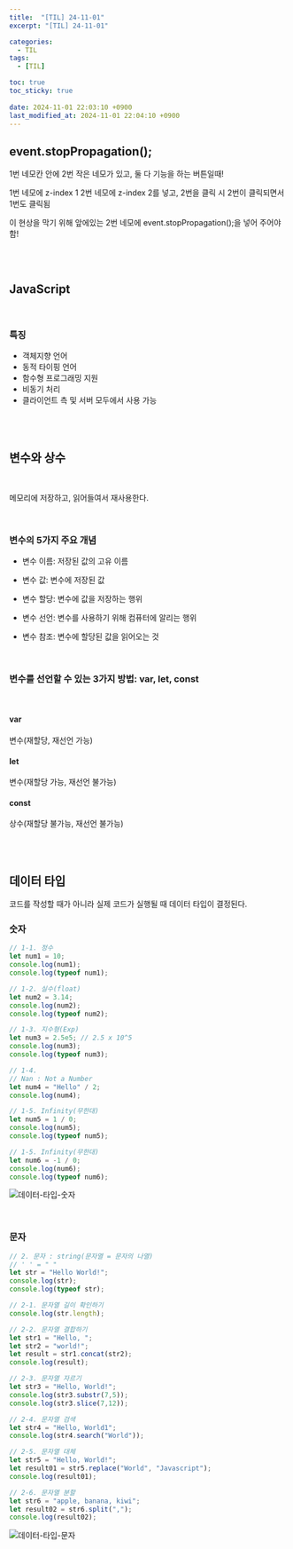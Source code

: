 ```yaml
---
title:  "[TIL] 24-11-01"
excerpt: "[TIL] 24-11-01"

categories:
  - TIL
tags:
  - [TIL]

toc: true
toc_sticky: true
 
date: 2024-11-01 22:03:10 +0900
last_modified_at: 2024-11-01 22:04:10 +0900
---
```


## event.stopPropagation();

1번 네모칸 안에 2번 작은 네모가 있고, 둘 다 기능을 하는 버튼일때!  

1번 네모에 z-index 1 2번 네모에 z-index 2를 넣고, 2번을 클릭 시 2번이 클릭되면서 1번도 클릭됨

이 현상을 막기 위해 앞에있는 2번 네모에 event.stopPropagation();을 넣어 주어야 함!


<br>

<br>

## JavaScript

<br>

### 특징

- 객체지향 언어
- 동적 타이핑 언어
- 함수형 프로그래밍 지원
- 비동기 처리
- 클라이언트 측 및 서버 모두에서 사용 가능

<br>

<br>


## 변수와 상수

<br>

메모리에 저장하고, 읽어들여서 재사용한다.

<br>

### 변수의 5가지 주요 개념

- 변수 이름: 저장된 값의 고유 이름

- 변수 값: 변수에 저장된 값

- 변수 할당: 변수에 값을 저장하는 행위

- 변수 선언: 변수를 사용하기 위해 컴퓨터에 알리는 행위

- 변수 참조: 변수에 할당된 값을 읽어오는 것

<br>

### 변수를 선언할 수 있는 3가지 방법: var, let, const

<br>

#### var

변수(재할당, 재선언 가능)

#### let

변수(재할당 가능, 재선언 불가능)

#### const

상수(재할당 불가능, 재선언 불가능)

<br>

<br>

## 데이터 타입

코드를 작성할 때가 아니라 실제 코드가 실행될 때 데이터 타입이 결정된다.

### 숫자

```js
// 1-1. 정수
let num1 = 10;
console.log(num1);
console.log(typeof num1);

// 1-2. 실수(float)
let num2 = 3.14;
console.log(num2);
console.log(typeof num2);

// 1-3. 지수형(Exp)
let num3 = 2.5e5; // 2.5 x 10^5
console.log(num3);
console.log(typeof num3);

// 1-4.
// Nan : Not a Number
let num4 = "Hello" / 2;
console.log(num4);

// 1-5. Infinity(무한대)
let num5 = 1 / 0;
console.log(num5);
console.log(typeof num5);

// 1-5. Infinity(무한대)
let num6 = -1 / 0;
console.log(num6);
console.log(typeof num6);
```

![데이터-타입-숫자](https://github.com/user-attachments/assets/9f887c9d-5578-48ed-9607-f711f79baf0c)

<br>

### 문자

```js
// 2. 문자 : string(문자열 = 문자의 나열)
// ' ' = " "
let str = "Hello World!";
console.log(str);
console.log(typeof str);

// 2-1. 문자열 길이 확인하기
console.log(str.length);

// 2-2. 문자열 결합하기
let str1 = "Hello, ";
let str2 = "world!";
let result = str1.concat(str2);
console.log(result);

// 2-3. 문자열 자르기
let str3 = "Hello, World!";
console.log(str3.substr(7,5));
console.log(str3.slice(7,12));

// 2-4. 문자열 검색
let str4 = "Hello, World1";
console.log(str4.search("World"));

// 2-5. 문자열 대체
let str5 = "Hello, World!";
let result01 = str5.replace("World", "Javascript");
console.log(result01);

// 2-6. 문자열 분할
let str6 = "apple, banana, kiwi";
let result02 = str6.split(",");
console.log(result02);
```

![데이터-타입-문자](https://github.com/user-attachments/assets/ad55f7c7-7998-4893-889e-d8abac616092)